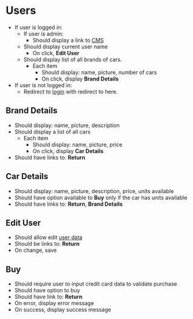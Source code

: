 # Users

- If user is logged in:
  - If user is admin:
    - Should display a link to [CMS](../cms/)
  - Should display current user name
    - On click, **Edit User**
  - Should display list of all brands of cars.
    - Each item
      - Should display: name, picture, number of cars
      - On click, display **Brand Details**
- If user is not logged in:
  - Redirect to [login](./login.md) with redirect to here.

## Brand Details

- Should display: name, picture, description
- Should display a list of all cars
  - Each item
    - Should display: name, picture, price
    - On click, display **Car Details**
- Should have links to: **Return**

## Car Details

- Should display: name, picture, description, price, units available
- Should have option available to **Buy** only if the car has units available
- Should have links to: **Return**, **Brand Details**

## Edit User

- Should allow edit [user data](../data/user.md)
- Should be links to: **Return**
- On change, save

## Buy

- Should require user to input credit card data to validate purchase
- Should have option to buy
- Should have link to: **Return**
- On error, display error message
- On success, display success message
